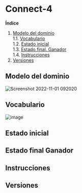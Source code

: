 # Connect-4

**Índice**

1. [Modelo del dominio](#modelo-del-dominio)  
1.1. [Vocabulario](#vocabulario)  
1.2. [Estado inicial](#estado-inicial)  
1.3. [Estado final. Ganador](#estado-final-Ganador)  
1.4. [Instrucciones](#instrucciones)  
2. [Versiones](#versiones)

## Modelo del dominio

![Screenshot 2022-11-01 092020](https://user-images.githubusercontent.com/46433173/199242919-550c3616-9585-472f-b9b2-d4af46882528.png)

## Vocabulario

![image](https://user-images.githubusercontent.com/46433173/199251331-af761325-ccc6-4ddd-818b-453f491f779d.png)

## Estado inicial

## Estado final Ganador

## Instrucciones

## Versiones
